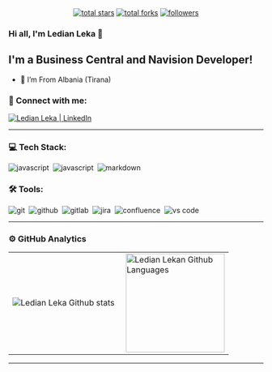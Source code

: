 <!-- <a href="https://vld-nav.com/" target="_blank" rel="noreferrer">
<img src="https://github.com/Drakonian/Drakonian/blob/master/preview.jpg"></a> -->

<div align="center">
  <a href="https://github.com/Ledian63S?tab=repositories&sort=stargazers">
    <img alt="total stars" title="Total stars on GitHub" src="https://custom-icon-badges.herokuapp.com/badge/dynamic/json?logo=star&color=7c007c&labelColor=640464&label=Stars&style=for-the-badge&query=%24.stars&url=https://api.github-star-counter.workers.dev/user/Ledian63S"/></a>
  <a href="https://github.com/Ledian63S?tab=repositories&sort=stargazers">
    <img alt="total forks" title="Total forks on GitHub" src="https://custom-icon-badges.herokuapp.com/badge/dynamic/json?logo=fork&color=55960c&labelColor=488207&label=Forks&style=for-the-badge&query=%24.forks&url=https://api.github-star-counter.workers.dev/user/Ledian63S"/></a>
  <a href="https://github.com/Ledian63S">
    <img alt="followers" title="Follow me on Github" src="https://custom-icon-badges.herokuapp.com/github/followers/Ledian63S?color=236ad3&labelColor=1155ba&style=for-the-badge&logo=person-add&label=Follow&logoColor=white"/></a>
</div>

### Hi all, I'm Ledian Leka 👋

## I'm a Business Central and Navision Developer!

- 📍 I’m From Albania (Tirana)
<!-- - 💻 3+ Years Experience in Development -->
<!-- - 📚 I lead my blog about Navision and Business Central -->

### 🤝 Connect with me:

[<img alt="Ledian Leka | LinkedIn" src="https://img.shields.io/badge/linkedin-0077B5.svg?&style=for-the-badge&logo=linkedin&logoColor=white" />][linkedin]
<!--[<img alt="Ledian Leka | Facebook" src="https://img.shields.io/badge/Facebook-1877F2?style=for-the-badge&logo=facebook&logoColor=white" />][facebook] -->
---

### 💻 Tech Stack:

<img alt="javascript" src="https://img.shields.io/badge/Microsoft_SQL_Server-CC2927?style=for-the-badge&logo=microsoft-sql-server&logoColor=fff" />&nbsp;
<img alt="javascript" src="https://img.shields.io/badge/javascript-F7DF1E.svg?&style=for-the-badge&logo=javascript&logoColor=fff" />&nbsp;
<img alt="markdown" src="https://img.shields.io/badge/markdown-000.svg?&style=for-the-badge&logo=markdown&logoColor=fff" />&nbsp;

### 🛠 Tools:

<img alt="git" src="https://img.shields.io/badge/git-F05033.svg?&style=for-the-badge&logo=git&logoColor=fff" />&nbsp;
<img alt="github" src="https://img.shields.io/badge/github-000.svg?&style=for-the-badge&logo=github&logoColor=fff" />&nbsp;
<img alt="gitlab" src="https://img.shields.io/badge/gitlab-380D75.svg?&style=for-the-badge&logo=gitlab&logoColor=fff" />&nbsp;
<img alt="jira" src="https://img.shields.io/badge/jira-2D80FF.svg?&style=for-the-badge&logo=jira&logoColor=fff" />&nbsp;
<img alt="confluence" src="https://img.shields.io/badge/confluence-1F4D7D.svg?&style=for-the-badge&logo=confluence&logoColor=fff" />&nbsp;
<img alt="vs code" src="https://img.shields.io/badge/vs code-007ACC.svg?&style=for-the-badge&logo=visual-studio-code&logoColor=fff" />&nbsp;

---

### ⚙️ GitHub Analytics

<table>
  <tr>
    <td>
      <img align="left" src="https://github-readme-streak-stats.herokuapp.com/?user=Ledian63S&theme=algolia" alt="Ledian Leka Github stats" />
    </td>
    <td>
      <img height="195px" align="right" alt="Ledian Lekan Github Languages" src="https://github-readme-stats-eight-theta.vercel.app/api/top-langs/?username=Drakonian&theme=algolia&layout=compact" />
    </td>
  </tr>
</table>

---


<!-- [blog]: https://vld-nav.com/ -->
[linkedin]: https://www.linkedin.com/in/lekaledian/
<!-- [facebook]: https://www.facebook.com/lekaledian/ -->
